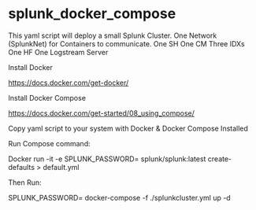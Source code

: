 # splunk_docker_compose
This yaml script will deploy a small Splunk Cluster. 
One Network (SplunkNet) for Containers to communicate. 
One SH
One CM
Three IDXs
One HF
One Logstream Server

Install Docker 

https://docs.docker.com/get-docker/ 

Install Docker Compose 

https://docs.docker.com/get-started/08_using_compose/ 

Copy yaml script to your system with Docker & Docker Compose Installed 

Run Compose command:

Docker run -it -e SPLUNK_PASSWORD=<yourpassword> splunk/splunk:latest create-defaults > default.yml  

Then Run:  

SPLUNK_PASSWORD=<yourpassword> docker-compose -f ./splunkcluster.yml up -d  

